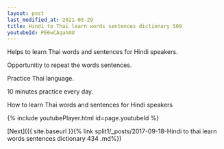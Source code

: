 ```yaml
---
layout: post
last_modified_at: 2021-03-29
title: Hindi to Thai learn words sentences dictionary 509 
youtubeId: PE6wCAqahAU
---
```

 
 
Helps to learn Thai words and sentences for Hindi speakers.

Opportunitiy to repeat the words sentences. 

Practice Thai language. 
 
10 minutes practice every day. 
 
How to learn Thai words and sentences for Hindi speakers 
 
{% include youtubePlayer.html id=page.youtubeId %}
 
 
[Next]({{ site.baseurl }}{% link  split1/_posts/2017-09-18-Hindi to thai learn words sentences dictionary 434 .md%})
 

